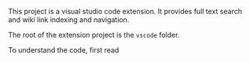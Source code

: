 This project is a visual studio code extension. It provides full text
search and wiki link indexing and navigation.

The root of the extension project is the `vscode` folder.

To understand the code, first read [](../docs/code_explainer.md)
